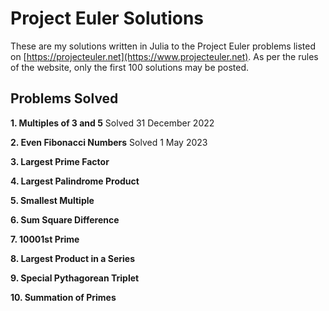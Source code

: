 # Project Euler Solutions

These are my solutions written in Julia to the Project Euler problems listed on [https://projecteuler.net](https://www.projecteuler.net). As per the rules of the website, only the first 100 solutions may be posted. 

## Problems Solved

 **1. Multiples of 3 and 5** Solved 31 December 2022
 
 **2. Even Fibonacci Numbers** Solved 1 May 2023
 
 **3. Largest Prime Factor** 
 
 **4. Largest Palindrome Product** 
 
 **5. Smallest Multiple** 
 
 **6. Sum Square Difference**
 
 **7. 10001st Prime**
 
 **8. Largest Product in a Series**
 
 **9. Special Pythagorean Triplet**
 
 **10. Summation of Primes**

